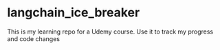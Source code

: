 # langchain_ice_breaker
This is my learning repo for a Udemy course. Use it to track my progress and code changes
